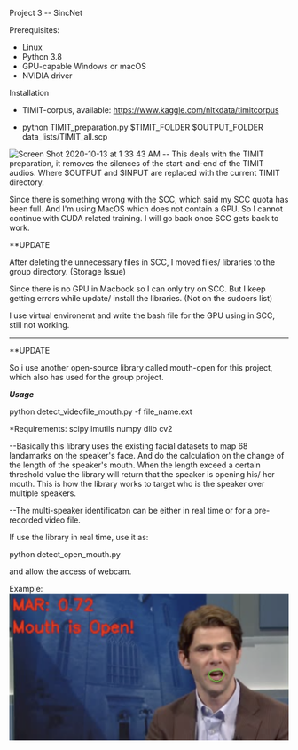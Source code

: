 Project 3 -- SincNet 

Prerequisites: 
* Linux 
* Python 3.8
* GPU-capable Windows or macOS 
* NVIDIA driver

Installation
* TIMIT-corpus, available: https://www.kaggle.com/nltkdata/timitcorpus

* python TIMIT_preparation.py $TIMIT_FOLDER $OUTPUT_FOLDER data_lists/TIMIT_all.scp
<img width="464" alt="Screen Shot 2020-10-13 at 1 33 43 AM" src="https://user-images.githubusercontent.com/46795678/95819593-602c4680-0cf4-11eb-9203-2da2023cf372.png">
-- This deals with the TIMIT preparation, it removes the silences of the start-and-end of the TIMIT audios. Where $OUTPUT and $INPUT are replaced with the current TIMIT directory. 


Since there is something wrong with the SCC, which said my SCC quota has been full. And I'm using MacOS which does not contain a GPU. So I cannot continue with CUDA related training. I will go back once SCC gets back to work. 

**UPDATE 

After deleting the unnecessary files in SCC, I moved files/ libraries to the group directory. (Storage Issue) 

Since there is no GPU in Macbook so I can only try on SCC. But I keep getting errors while update/ install the libraries.  (Not on the sudoers list)

I use virtual environemt and write the bash file for the GPU using in SCC, still not working. 

-----------------------------
**UPDATE

So i use another open-source library called mouth-open for this project, which also has used for the group project. 

***Usage***

python detect_videofile_mouth.py -f file_name.ext

*Requirements: 
scipy
imutils
numpy
dlib
cv2

--Basically this library uses the existing facial datasets to map 68 landamarks on the speaker's face. And do the calculation on the change of the length of the speaker's mouth. When the length exceed a certain threshold value the library will return that the speaker is opening his/ her mouth. This is how the library works to target who is the speaker over multiple speakers. 

--The multi-speaker identificaton can be either in real time or for a pre-recorded video file. 

If use the library in real time, use it as: 

python detect_open_mouth.py

and allow the access of webcam. 

Example: 
![](mouth.png)
